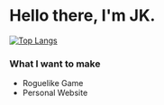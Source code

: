 # Hello there, I'm JK.

[![Top Langs](https://github-readme-stats-blue-sigma-39.vercel.app/api/top-langs/?username=JKum1024&layout=donut&title_color=7dff00&bg_color=050303&text_color=7dff00&custom_title=@JKum1024-langs&langs_count=20)](https://github.com/JKum1024/JKum1024)

<!-- &hide=vim%20script,makefile -->

### What I want to make
* Roguelike Game
* Personal Website

